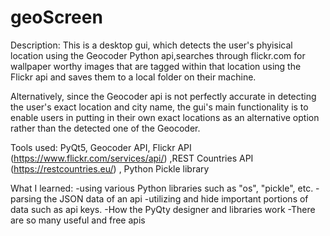 # geoScreen
Description:
This is a desktop gui, which detects the user's phyisical location using the Geocoder Python api,searches through flickr.com for wallpaper worthy images that are tagged within that location using the Flickr api and saves them to a local folder on their machine.

Alternatively, since the Geocoder api is not perfectly accurate in detecting the user's exact location and city name, the gui's main functionality is to enable users in putting in their own exact locations as an alternative option rather than the detected one of the Geocoder.

Tools used: PyQt5, Geocoder API, Flickr API (https://www.flickr.com/services/api/) ,REST Countries API (https://restcountries.eu/) , Python Pickle library

What I learned:
-using various Python libraries such as "os", "pickle", etc. 
-parsing the JSON data of an api
-utilizing and hide important portions of data such as api keys.
-How the PyQty designer and libraries work
-There are so many useful and free apis
